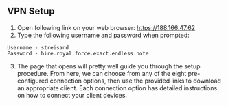 ## VPN Setup 

1. Open following link on your web browser: https://188.166.47.62
2. Type the following username and password when prompted:
```
Username - streisand
Password - hire.royal.force.exact.endless.note
```

3. The page that opens will pretty well guide you through the setup procedure. From here, we can choose from any of the eight pre-configured connection options, then use the provided links to download an appropriate client. Each connection option has detailed instructions on how to connect your client devices.